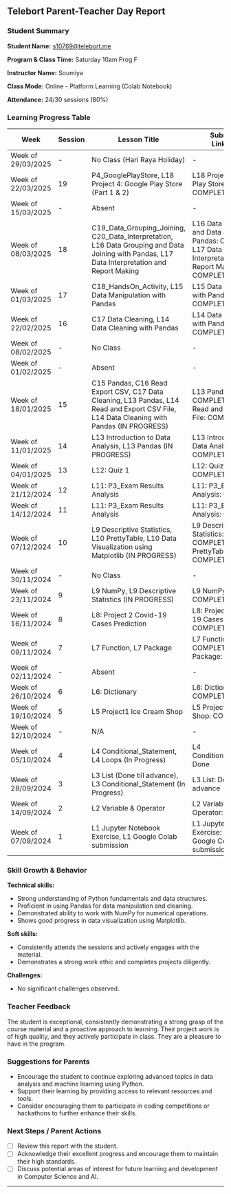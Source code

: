 ## Telebort Parent-Teacher Day Report

### Student Summary
**Student Name:** s10769@telebort.me

**Program & Class Time:** Saturday 10am Prog F

**Instructor Name:** Soumiya

**Class Mode:** Online - Platform Learning (Colab Notebook)

**Attendance:** 24/30 sessions (80%)


### Learning Progress Table

| Week             | Session | Lesson Title                                                                                                                                                                                          | Submission Link/Score | Exit Ticket Score                                                                                             | Progress Rating |
| --------------- | ------- | ----------------------------------------------------------------------------------------------------------------------------------------------------------------------------------------------------- | ---------------------- | ------------------------------------------------------------------------------------------------------------- | --------------- |
| Week of 29/03/2025 | -       | No Class (Hari Raya Holiday)                                                                                                                                                                        | -                      | -                                                                                                             | ☆☆☆☆☆         |
| Week of 22/03/2025 | 19      | P4\_GooglePlayStore, L18 Project 4: Google Play Store (Part 1 & 2)                                                                                                                                  | L18 Project 4: Google Play Store (Part 1 & 2): COMPLETED | L18 GooglePlayStore ET: 4/5                                                                                    | ★★★★☆         |
| Week of 15/03/2025 | -       | Absent                                                                                                                                                                                            | -                      | -                                                                                                             | ☆☆☆☆☆         |
| Week of 08/03/2025 | 18      | C19\_Data\_Grouping\_Joining, C20\_Data\_Interpretation, L16 Data Grouping and Data Joining with Pandas, L17 Data Interpretation and Report Making                                                  | L16 Data Grouping and Data Joining with Pandas: COMPLETED, L17 Data Interpretation and Report Making: COMPLETED | L16 Data Grouping and Data Joining with Pandas ET: 3/5, L17 Data Interpretation and Report Making ET: 4/5 | ★★★★★         |
| Week of 01/03/2025 | 17      | C18\_HandsOn\_Activity, L15 Data Manipulation with Pandas                                                                                                                                        | L15 Data Manipulation with Pandas: COMPLETED | Data Manipulation with Pandas ET: 4/5                                                                        | ★★★★★         |
| Week of 22/02/2025 | 16      | C17 Data Cleaning, L14 Data Cleaning with Pandas                                                                                                                                                  | L14 Data Cleaning with Pandas: COMPLETED | Data Cleaning with Pandas ET: -                                                                              | ★★★★☆         |
| Week of 08/02/2025 | -       | No Class                                                                                                                                                                                            | -                      | -                                                                                                             | ☆☆☆☆☆         |
| Week of 01/02/2025 | -       | Absent                                                                                                                                                                                            | -                      | -                                                                                                             | ☆☆☆☆☆         |
| Week of 18/01/2025 | 15      | C15 Pandas, C16 Read Export CSV, C17 Data Cleaning, L13 Pandas, L14 Read and Export CSV File, L14 Data Cleaning with Pandas (IN PROGRESS)                                                           | L13 Pandas: COMPLETED, L14 Read and Export CSV File: COMPLETED | Pandas ET: 2/3, Read and Export CSV File ET: 2/3, Data Cleaning with Pandas ET: -                                 | ★★★★★         |
| Week of 11/01/2025 | 14      | L13 Introduction to Data Analysis, L13 Pandas (IN PROGRESS)                                                                                                                                       | L13 Introduction to Data Analysis: COMPLETED | Introduction to Data Analysis ET: 3/3                                                                        | ★★★★★         |
| Week of 04/01/2025 | 13      | L12: Quiz 1                                                                                                                                                                                       | L12: Quiz 1: COMPLETED | 80/100                                                                                                        | ★★★★★         |
| Week of 21/12/2024 | 12      | L11: P3\_Exam Results Analysis                                                                                                                                                                    | L11: P3\_Exam Results Analysis: COMPLETED | Project 3 ET: 5/5                                                                                             | ★★★★★         |
| Week of 14/12/2024 | 11      | L11: P3\_Exam Results Analysis                                                                                                                                                                    | L11: P3\_Exam Results Analysis: COMPLETED | Data Visualization ET: 3/3                                                                                    | ★★★★★         |
| Week of 07/12/2024 | 10      | L9 Descriptive Statistics, L10 PrettyTable, L10 Data Visualization using Matplotlib (IN PROGRESS)                                                                                                 | L9 Descriptive Statistics: COMPLETED, L10 PrettyTable: COMPLETED | Descriptive Statistics ET: 3/3, PrettyTable ET: 3/3                                                           | ★★★★★         |
| Week of 30/11/2024 | -       | No Class                                                                                                                                                                                            | -                      | -                                                                                                             | ☆☆☆☆☆         |
| Week of 23/11/2024 | 9       | L9 NumPy, L9 Descriptive Statistics (IN PROGRESS)                                                                                                                                                 | L9 NumPy: COMPLETED    | Numpy ET: 4/4                                                                                                 | ★★★★★         |
| Week of 16/11/2024 | 8       | L8: Project 2 Covid-19 Cases Prediction                                                                                                                                                           | L8: Project 2 Covid-19 Cases Prediction: COMPLETED | Project 2 ET: 4/5                                                                                             | ★★★★★         |
| Week of 09/11/2024 | 7       | L7 Function, L7 Package                                                                                                                                                                           | L7 Function: COMPLETED, L7 Package: COMPLETED | Function ET: 2/3, Package ET: 2/3                                                                              | ★★★★★         |
| Week of 02/11/2024 | -       | Absent                                                                                                                                                                                            | -                      | -                                                                                                             | ☆☆☆☆☆         |
| Week of 26/10/2024 | 6       | L6: Dictionary                                                                                                                                                                                    | L6: Dictionary: COMPLETED | Dictionary ET: 5/5                                                                                            | ★★★★★         |
| Week of 19/10/2024 | 5       | L5 Project1 Ice Cream Shop                                                                                                                                                                        | L5 Project1 Ice Cream Shop: COMPLETED | Project 1 ET: 5/5                                                                                             | ★★★★★         |
| Week of 12/10/2024 | -       | N/A                                                                                                                                                                                               | -                      | -                                                                                                             | ☆☆☆☆☆         |
| Week of 05/10/2024 | 4       | L4 Conditional\_Statement, L4 Loops (In Progress)                                                                                                                                                | L4 Conditional\_Statement: Done | Loops ET: 4/5                                                                                                 | ★★★★☆         |
| Week of 28/09/2024 | 3       | L3 List (Done till advance), L3 Conditional\_Statement (In Progress)                                                                                                                             | L3 List: Done till advance | List ET: 2/3, Conditional\_Statement ET: 2/3                                                                | ★★★★☆         |
| Week of 14/09/2024 | 2       | L2 Variable & Operator                                                                                                                                                                            | L2 Variable & Operator: Done | Variable & Operator ET: 5/5                                                                                   | ★★★★☆         |
| Week of 07/09/2024 | 1       | L1 Jupyter Notebook Exercise, L1 Google Colab submission                                                                                                                                        | L1 Jupyter Notebook Exercise: Done, L1 Google Colab submission: Done | Introduction to Python ET: 3/3, Google Colab ET: 3/3                                                     | ★★★★☆         |

### Skill Growth & Behavior

**Technical skills:**
* Strong understanding of Python fundamentals and data structures.
* Proficient in using Pandas for data manipulation and cleaning.
* Demonstrated ability to work with NumPy for numerical operations.
* Shows good progress in data visualization using Matplotlib.

**Soft skills:**
* Consistently attends the sessions and actively engages with the material.
* Demonstrates a strong work ethic and completes projects diligently.

**Challenges:**
* No significant challenges observed.

### Teacher Feedback

The student is exceptional, consistently demonstrating a strong grasp of the course material and a proactive approach to learning. Their project work is of high quality, and they actively participate in class. They are a pleasure to have in the program.

### Suggestions for Parents

* Encourage the student to continue exploring advanced topics in data analysis and machine learning using Python.
* Support their learning by providing access to relevant resources and tools.
* Consider encouraging them to participate in coding competitions or hackathons to further enhance their skills.

### Next Steps / Parent Actions

* [ ] Review this report with the student.
* [ ] Acknowledge their excellent progress and encourage them to maintain their high standards.
* [ ] Discuss potential areas of interest for future learning and development in Computer Science and AI.

---
